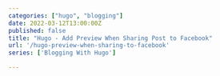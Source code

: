 ```yaml
---
categories: ["hugo", "blogging"]
date: 2022-03-12T13:00:00Z
published: false
title: "Hugo - Add Preview When Sharing Post to Facebook"
url: '/hugo-preview-when-sharing-to-facebook'
series: ['Blogging With Hugo']

---
```

